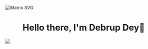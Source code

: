 
![Matrix SVG](https://raw.githubusercontent.com/rodrigograca31/rodrigograca31/master/matrix.svg)
<h3>
  <h1 align="center"><b>Hello there, I'm Debrup Dey👋</b></h1>
</h3>


![](https://komarev.com/ghpvc/?username=your-github-debrup416&color=dc143c)

